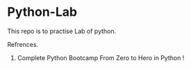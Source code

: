 # Python-Lab

This repo is to practise Lab of python.

Refrences.
1. Complete Python Bootcamp From Zero to Hero in Python !
